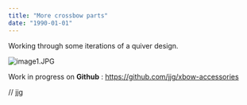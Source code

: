 ```yaml
---
title: "More crossbow parts"
date: "1990-01-01"
---
```


<div class="content">
<p>Working through some iterations of a quiver design.</p>
<p><img alt="image1.JPG" src="/preposterous/assets/70-image1.jpg"/></p>
<p>Work in progress on <strong>Github</strong> : <a href="https://github.com/jjg/xbow-accessories" target="_blank"> https://github.com/jjg/xbow-accessories
</a></p>
<p>// jjg</p>
</div>
